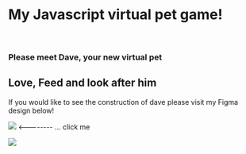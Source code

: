 <div text-align="centre">
  <h1> My Javascript virtual pet game! </h1>
  <br>
  <h3>Please meet Dave, your new virtual pet</h3>
  <h2>Love, Feed and look after him</h2

  <p>If you would like to see the construction of dave please visit my Figma design below!</p>

<a href="https://www.figma.com/file/d2ril7bcmgq7l6pSo6ADfF/Untitled?node-id=0%3A1"><img src="https://img.shields.io/badge/Figma-F24E1E?style=for-the-badge&logo=figma&logoColor=white" /></a></h4> <-------- ... click me

  <img src="https://media.giphy.com/media/3ornjWHN7SIK1x9pa8/giphy.gif">
</div>
